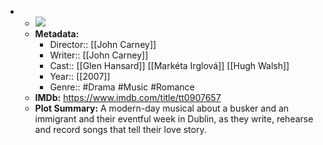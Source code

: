 - 
    - ![](https://m.media-amazon.com/images/M/MV5BYWUxZjJkMDktZmMxMS00Mzg3LTk4MDItN2IwODlmN2E0MTM0XkEyXkFqcGdeQXVyMTMxODk2OTU@._V1_SX300.jpg)  
    - **Metadata:**
        - Director:: [[John Carney]]
        - Writer:: [[John Carney]]
        - Cast:: [[Glen Hansard]] [[Markéta Irglová]] [[Hugh Walsh]]
        - Year:: [[2007]]
        - Genre:: #Drama #Music #Romance
    - **IMDb:** https://www.imdb.com/title/tt0907657
    - **Plot Summary:** A modern-day musical about a busker and an immigrant and their eventful week in Dublin, as they write, rehearse and record songs that tell their love story.
